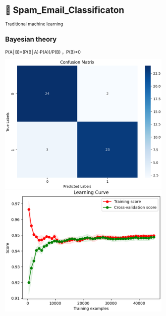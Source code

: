 # 🤖 Spam_Email_Classificaton

Traditional machine learning

## Bayesian theory

P(A│B)=(P(B│A)·P(A))/P(B) ，P(B)≠0

![混淆矩阵](./img/MulNB1.png) ![学习曲线](./img/MulNB4.png)
